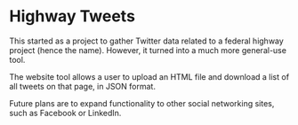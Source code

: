 # Highway Tweets

This started as a project to gather Twitter data related to a federal highway project (hence the name). However, it turned into a much more general-use tool.

The website tool allows a user to upload an HTML file and download a list of all tweets on that page, in JSON format.

Future plans are to expand functionality to other social networking sites, such as Facebook or LinkedIn.